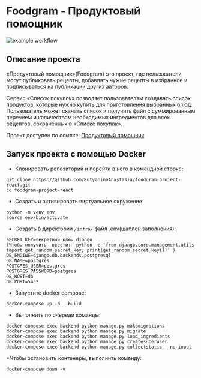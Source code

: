 # Foodgram - Продуктовый помощник

![example workflow](https://github.com/KutyaninaAnastasia/foodgram-project-react/actions/workflows/foodgram_workflow.yml/badge.svg)  

## Описание проекта
«Продуктовый помощник»(Foodgram) это проект, где пользователи могут публиковать рецепты, добавлять чужие рецепты в избранное и подписываться на публикации других авторов.
 
Сервис «Список покупок» позволяет пользователям создавать список продуктов, которые нужно купить для приготовления выбранных блюд.
Пользователь может скачать список и получить файл с суммированным перечнем и количеством необходимых ингредиентов для всех рецептов, сохранённых в «Списке покупок».

Проект доступен по ссылке: [Продуктовый помощник](http://84.252.141.199)

## Запуск проекта с помощью Docker

* Клонировать репозиторий и перейти в него в командной строке:
```
git clone https://github.com/KutyaninaAnastasia/foodgram-project-react.git
cd foodgram-project-react
```

* Cоздать и активировать виртуальное окружение:

```
python -m venv env
source env/bin/activate
```

* Cоздать в директории `/infra/` файл .env(шаблон заполнения):

```
SECRET_KEY=секретный ключ django
(Чтобы получить- ввести:  python -c 'from django.core.management.utils import get_random_secret_key; print(get_random_secret_key())' )
DB_ENGINE=django.db.backends.postgresql
DB_NAME=postgres
POSTGRES_USER=postgres
POSTGRES_PASSWORD=postgres
DB_HOST=db
DB_PORT=5432
```

* Запустите docker compose:
```
docker-compose up -d --build
```  

* Выполнить по очереди команды:
```
docker-compose exec backend python manage.py makemigrations
docker-compose exec backend python manage.py migrate
docker-compose exec backend python manage.py load_ingredients
docker-compose exec backend python manage.py createsuperuser
docker-compose exec backend python manage.py collectstatic --no-input 
```
*Чтобы остановить контенеры, выполнить команду:
```
docker-compose down -v
```

